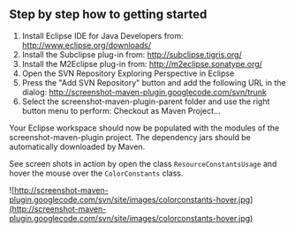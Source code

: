 ## Step by step how to getting started ##

  1. Install Eclipse IDE for Java Developers from: http://www.eclipse.org/downloads/
  1. Install the Subclipse plug-in from: http://subclipse.tigris.org/
  1. Install the M2Eclipse plug-in from: http://m2eclipse.sonatype.org/
  1. Open the SVN Repository Exploring Perspective in Eclipse
  1. Press the "Add SVN Repository" button and add the following URL in the dialog: http://screenshot-maven-plugin.googlecode.com/svn/trunk
  1. Select the screenshot-maven-plugin-parent folder and use the right button menu to perform: Checkout as Maven Project...

Your Eclipse workspace should now be populated with the modules of the screenshot-maven-plugin project. The dependency jars should be automatically downloaded by Maven.

See screen shots in action by open the class `ResourceConstantsUsage` and hover the mouse over the `ColorConstants` class.

![http://screenshot-maven-plugin.googlecode.com/svn/site/images/colorconstants-hover.jpg](http://screenshot-maven-plugin.googlecode.com/svn/site/images/colorconstants-hover.jpg)